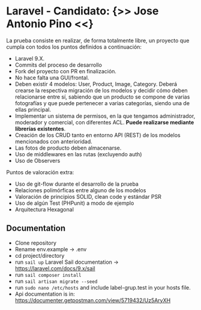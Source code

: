 # Laravel - Candidato: {>> Jose Antonio Pino <<}

La prueba consiste en realizar, de forma totalmente libre, un proyecto que cumpla con todos los puntos definidos a continuación:

- Laravel 9.X.
- Commits del proceso de desarrollo
- Fork del proyecto con PR en finalización.
- No hace falta una GUI/frontal.
- Deben existir 4 modelos: User, Product, Image, Category. Deberá crearse la respectiva migración de los modelos y decidir cómo deben relacionarse entre sí, sabiendo que un producto se compone de varias fotografías y que puede pertenecer a varias categorías, siendo una de ellas principal.
- Implementar un sistema de permisos, en la que tengamos administrador, moderador y comercial, con diferentes ACL. **Puede realizarse mediante librerías existentes**.
- Creación de los CRUD tanto en entorno API (REST) de los modelos mencionados con anterioridad.
- Las fotos de producto deben almacenarse.
- Uso de middlewares en las rutas (excluyendo auth)
- Uso de Observers

Puntos de valoración extra:
- Uso de git-flow durante el desarrollo de la prueba
- Relaciones polimórficas entre alguno de los modelos
- Valoración de principios SOLID, clean code y estándar PSR
- Uso de algún Test (PHPunit) a modo de ejemplo
- Arquitectura Hexagonal

## Documentation
- Clone repository
- Rename env.example -> .env
- cd project/directory
- run `sail up` Laravel Sail documentation -> https://laravel.com/docs/9.x/sail
- run `sail composer install`
- run `sail artisan migrate --seed`
- run `sudo nano /etc/hosts` and include label-grup.test in your hosts file.
- Api documentation is in: https://documenter.getpostman.com/view/5719432/Uz5AryXH
